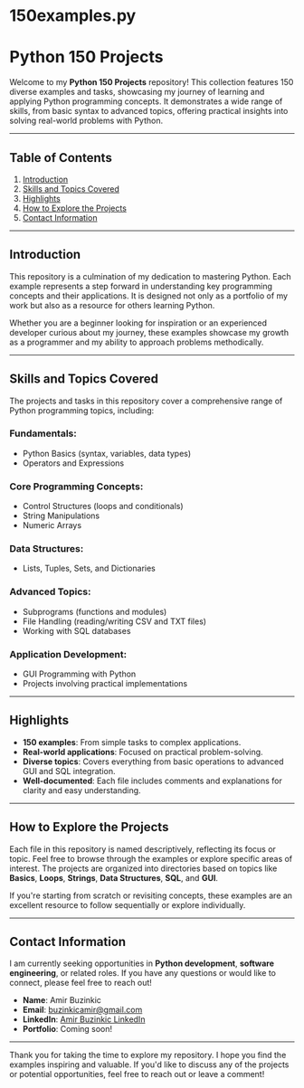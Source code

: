 # 150examples.py
# Python 150 Projects

Welcome to my **Python 150 Projects** repository! This collection features 150 diverse examples and tasks, showcasing my journey of learning and applying Python programming concepts. It demonstrates a wide range of skills, from basic syntax to advanced topics, offering practical insights into solving real-world problems with Python.

---

## Table of Contents

1. [Introduction](#introduction)  
2. [Skills and Topics Covered](#skills-and-topics-covered)  
3. [Highlights](#highlights)  
4. [How to Explore the Projects](#how-to-explore-the-projects)  
5. [Contact Information](#contact-information)  

---

## Introduction

This repository is a culmination of my dedication to mastering Python. Each example represents a step forward in understanding key programming concepts and their applications. It is designed not only as a portfolio of my work but also as a resource for others learning Python.

Whether you are a beginner looking for inspiration or an experienced developer curious about my journey, these examples showcase my growth as a programmer and my ability to approach problems methodically.

---

## Skills and Topics Covered

The projects and tasks in this repository cover a comprehensive range of Python programming topics, including:

### Fundamentals:
- Python Basics (syntax, variables, data types)  
- Operators and Expressions  

### Core Programming Concepts:
- Control Structures (loops and conditionals)  
- String Manipulations  
- Numeric Arrays  

### Data Structures:
- Lists, Tuples, Sets, and Dictionaries  

### Advanced Topics:
- Subprograms (functions and modules)  
- File Handling (reading/writing CSV and TXT files)  
- Working with SQL databases  

### Application Development:
- GUI Programming with Python  
- Projects involving practical implementations  

---

## Highlights

- **150 examples**: From simple tasks to complex applications.
- **Real-world applications**: Focused on practical problem-solving.
- **Diverse topics**: Covers everything from basic operations to advanced GUI and SQL integration.
- **Well-documented**: Each file includes comments and explanations for clarity and easy understanding.

---

## How to Explore the Projects

Each file in this repository is named descriptively, reflecting its focus or topic. Feel free to browse through the examples or explore specific areas of interest. The projects are organized into directories based on topics like **Basics**, **Loops**, **Strings**, **Data Structures**, **SQL**, and **GUI**.

If you're starting from scratch or revisiting concepts, these examples are an excellent resource to follow sequentially or explore individually.

---

## Contact Information

I am currently seeking opportunities in **Python development**, **software engineering**, or related roles. If you have any questions or would like to connect, please feel free to reach out!

- **Name**: Amir Buzinkic  
- **Email**: [buzinkicamir@gmail.com](mailto:buzinkicamir@gmail.com)  
- **LinkedIn**: [Amir Buzinkic LinkedIn](https://linkedin.com/in/amir-buzinkic)  
- **Portfolio**: Coming soon!  

---

Thank you for taking the time to explore my repository. I hope you find the examples inspiring and valuable. If you'd like to discuss any of the projects or potential opportunities, feel free to reach out or leave a comment!
